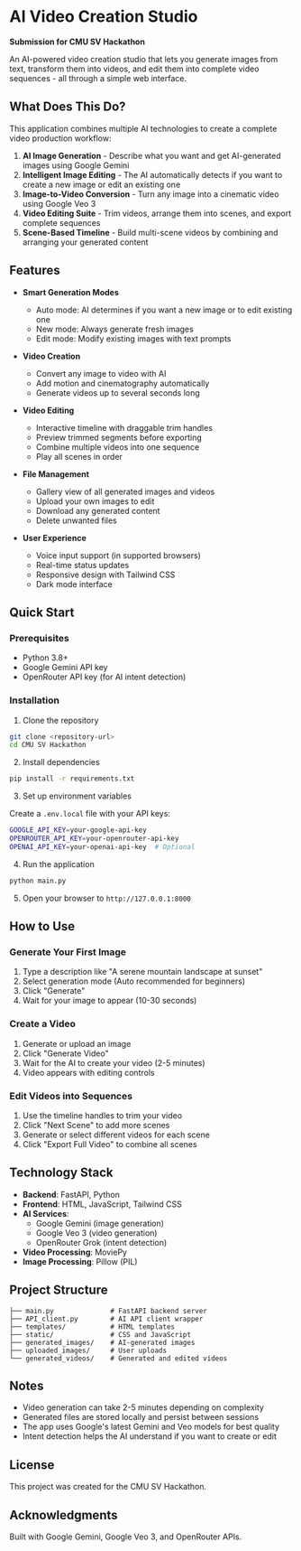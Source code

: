 # AI Video Creation Studio

**Submission for CMU SV Hackathon**

An AI-powered video creation studio that lets you generate images from text, transform them into videos, and edit them into complete video sequences - all through a simple web interface.

## What Does This Do?

This application combines multiple AI technologies to create a complete video production workflow:

1. **AI Image Generation** - Describe what you want and get AI-generated images using Google Gemini
2. **Intelligent Image Editing** - The AI automatically detects if you want to create a new image or edit an existing one
3. **Image-to-Video Conversion** - Turn any image into a cinematic video using Google Veo 3
4. **Video Editing Suite** - Trim videos, arrange them into scenes, and export complete sequences
5. **Scene-Based Timeline** - Build multi-scene videos by combining and arranging your generated content

## Features

- **Smart Generation Modes**
  - Auto mode: AI determines if you want a new image or to edit existing one
  - New mode: Always generate fresh images
  - Edit mode: Modify existing images with text prompts

- **Video Creation**
  - Convert any image to video with AI
  - Add motion and cinematography automatically
  - Generate videos up to several seconds long

- **Video Editing**
  - Interactive timeline with draggable trim handles
  - Preview trimmed segments before exporting
  - Combine multiple videos into one sequence
  - Play all scenes in order

- **File Management**
  - Gallery view of all generated images and videos
  - Upload your own images to edit
  - Download any generated content
  - Delete unwanted files

- **User Experience**
  - Voice input support (in supported browsers)
  - Real-time status updates
  - Responsive design with Tailwind CSS
  - Dark mode interface

## Quick Start

### Prerequisites

- Python 3.8+
- Google Gemini API key
- OpenRouter API key (for AI intent detection)

### Installation

1. Clone the repository
```bash
git clone <repository-url>
cd CMU SV Hackathon
```

2. Install dependencies
```bash
pip install -r requirements.txt
```

3. Set up environment variables

Create a `.env.local` file with your API keys:
```bash
GOOGLE_API_KEY=your-google-api-key
OPENROUTER_API_KEY=your-openrouter-api-key
OPENAI_API_KEY=your-openai-api-key  # Optional
```

4. Run the application
```bash
python main.py
```

5. Open your browser to `http://127.0.0.1:8000`

## How to Use

### Generate Your First Image

1. Type a description like "A serene mountain landscape at sunset"
2. Select generation mode (Auto recommended for beginners)
3. Click "Generate"
4. Wait for your image to appear (10-30 seconds)

### Create a Video

1. Generate or upload an image
2. Click "Generate Video"
3. Wait for the AI to create your video (2-5 minutes)
4. Video appears with editing controls

### Edit Videos into Sequences

1. Use the timeline handles to trim your video
2. Click "Next Scene" to add more scenes
3. Generate or select different videos for each scene
4. Click "Export Full Video" to combine all scenes

## Technology Stack

- **Backend**: FastAPI, Python
- **Frontend**: HTML, JavaScript, Tailwind CSS
- **AI Services**:
  - Google Gemini (image generation)
  - Google Veo 3 (video generation)
  - OpenRouter Grok (intent detection)
- **Video Processing**: MoviePy
- **Image Processing**: Pillow (PIL)

## Project Structure

```
├── main.py              # FastAPI backend server
├── API_client.py        # AI API client wrapper
├── templates/           # HTML templates
├── static/              # CSS and JavaScript
├── generated_images/    # AI-generated images
├── uploaded_images/     # User uploads
└── generated_videos/    # Generated and edited videos
```

## Notes

- Video generation can take 2-5 minutes depending on complexity
- Generated files are stored locally and persist between sessions
- The app uses Google's latest Gemini and Veo models for best quality
- Intent detection helps the AI understand if you want to create or edit

## License

This project was created for the CMU SV Hackathon.

## Acknowledgments

Built with Google Gemini, Google Veo 3, and OpenRouter APIs.
